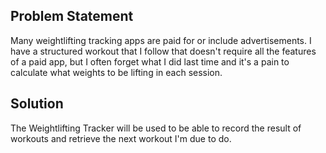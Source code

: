 ## Problem Statement
Many weightlifting tracking apps are paid for or include advertisements. I have a structured workout that I follow that doesn't require all the features of a paid app, but I often forget what I did last time and it's a pain to calculate what weights to be lifting in each session.

## Solution
The Weightlifting Tracker will be used to be able to record the result of workouts and retrieve the next workout I'm due to do.
